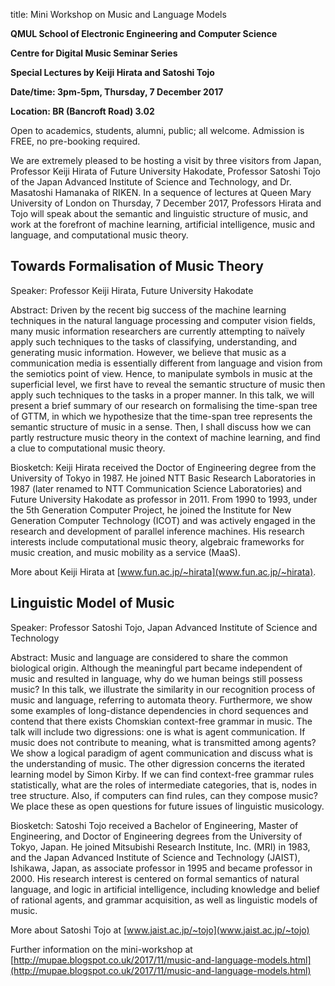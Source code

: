title: Mini Workshop on Music and Language Models

**QMUL School of Electronic Engineering and Computer Science**

**Centre for Digital Music Seminar Series**

**Special Lectures by Keiji Hirata and Satoshi Tojo**

**Date/time: 3pm-5pm, Thursday, 7 December 2017**

**Location: BR (Bancroft Road) 3.02**

Open to academics, students, alumni, public; all welcome. 
Admission is FREE, no pre-booking required.


We are extremely pleased to be hosting a visit by three visitors from Japan, Professor Keiji Hirata of Future University Hakodate, Professor Satoshi Tojo of the Japan Advanced Institute of Science and Technology, and Dr. Masatoshi Hamanaka of RIKEN. In a sequence of lectures at Queen Mary University of London on Thursday, 7 December 2017, Professors Hirata and Tojo will speak about the semantic and linguistic structure of music, and work at the forefront of machine learning, artificial intelligence, music and language, and computational music theory.

## Towards Formalisation of Music Theory

Speaker: Professor Keiji Hirata, Future University Hakodate

Abstract: Driven by the recent big success of the machine learning techniques in the natural language processing and computer vision fields, many music information researchers are currently attempting to naïvely apply such techniques to the tasks of classifying, understanding, and generating music information. However, we believe that music as a communication media is essentially different from language and vision from the semiotics point of view. Hence, to manipulate symbols in music at the superficial level, we first have to reveal the semantic structure of music then apply such techniques to the tasks in a proper manner. In this talk, we will present a brief summary of our research on formalising the time-span tree of GTTM, in which we hypothesize that the time-span tree represents the semantic structure of music in a sense. Then, I shall discuss how we can partly restructure music theory in the context of machine learning, and find a clue to computational music theory.


Biosketch: Keiji Hirata received the Doctor of Engineering degree from the University of Tokyo in 1987. He joined NTT Basic Research Laboratories in 1987 (later renamed to NTT Communication Science Laboratories) and Future University Hakodate as professor in 2011. From 1990 to 1993, under the 5th Generation Computer Project, he joined the Institute for New Generation Computer Technology (ICOT) and was actively engaged in the research and development of parallel inference machines. His research interests include computational music theory, algebraic frameworks for music creation, and music mobility as a service (MaaS). 

More about Keiji Hirata at [www.fun.ac.jp/~hirata](www.fun.ac.jp/~hirata).


## Linguistic Model of Music

Speaker: Professor Satoshi Tojo, Japan Advanced Institute of Science and Technology

Abstract: Music and language are considered to share the common biological origin. Although the meaningful part became independent of music and resulted in language, why do we human beings still possess music? In this talk, we illustrate the similarity in our recognition process of music and language, referring to automata theory. Furthermore, we show some examples of long-distance dependencies in chord sequences and contend that there exists Chomskian context-free grammar in music. The talk will include two digressions: one is what is agent communication. If music does not contribute to meaning, what is transmitted among agents? We show a logical paradigm of agent communication and discuss what is the understanding of music. The other digression concerns the iterated learning model by Simon Kirby. If we can find context-free grammar rules statistically, what are the roles of intermediate categories, that is, nodes in tree structure. Also, if computers can find rules, can they compose music? We place these as open questions for future issues of linguistic musicology.


Biosketch: Satoshi Tojo received a Bachelor of Engineering, Master of Engineering, and Doctor of Engineering degrees from the University of Tokyo, Japan. He joined Mitsubishi Research Institute, Inc. (MRI) in 1983, and the Japan Advanced Institute of Science and Technology (JAIST), Ishikawa, Japan, as associate professor in 1995 and became professor in 2000. His research interest is centered on formal semantics of natural language, and logic in artificial intelligence, including knowledge and belief of rational agents, and grammar acquisition, as well as linguistic models of music. 

More about Satoshi Tojo at [www.jaist.ac.jp/~tojo](www.jaist.ac.jp/~tojo)


Further information on the mini-workshop at [http://mupae.blogspot.co.uk/2017/11/music-and-language-models.html](http://mupae.blogspot.co.uk/2017/11/music-and-language-models.html)
